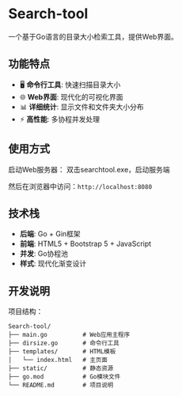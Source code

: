 # Search-tool

一个基于Go语言的目录大小检索工具，提供Web界面。

## 功能特点

- 🖥️ **命令行工具**: 快速扫描目录大小
- 🌐 **Web界面**: 现代化的可视化界面
- 📊 **详细统计**: 显示文件和文件夹大小分布
- ⚡ **高性能**: 多协程并发处理

## 使用方式

启动Web服务器：
双击searchtool.exe，启动服务端

然后在浏览器中访问：`http://localhost:8080`

## 技术栈

- **后端**: Go + Gin框架
- **前端**: HTML5 + Bootstrap 5 + JavaScript
- **并发**: Go协程池
- **样式**: 现代化渐变设计

## 开发说明

项目结构：
```
Search-tool/
├── main.go          # Web应用主程序
├── dirsize.go       # 命令行工具
├── templates/       # HTML模板
│   └── index.html   # 主页面
├── static/          # 静态资源
├── go.mod           # Go模块文件
└── README.md        # 项目说明
```

